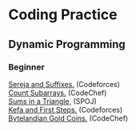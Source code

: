 # Coding Practice

## Dynamic Programming

 ### Beginner

 <a href="http://codeforces.com/problemset/problem/368/B">Sereja and Suffixes.</a> (Codeforces)<br>
 <a href="https://www.codechef.com/problems/SUBINC" target="_blank">Count Subarrays.</a> (CodeChef)<br>
 <a href="http://www.spoj.com/problems/SUMITR/" target="_blank">Sums in a Triangle,</a> (SPOJ)<br>
 <a href="http://codeforces.com/problemset/problem/580/A">Kefa and First Steps.</a> (Codeforces)<br>
 <a href="https://www.codechef.com/problems/COINS" target="_blank">Bytelandian Gold Coins.</a> (CodeChef)<br>
